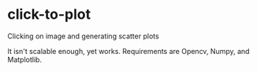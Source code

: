 # click-to-plot
Clicking on image and generating scatter plots


It isn't scalable enough, yet works.
Requirements are Opencv, Numpy, and Matplotlib.
